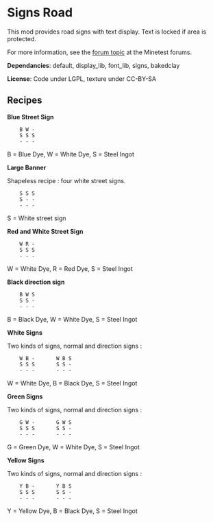 # Signs Road

This mod provides road signs with text display. Text is locked if area is protected.

For more information, see the [forum topic](https://forum.minetest.net/viewtopic.php?t=19365) at the Minetest forums.

**Dependancies**: default, display\_lib, font\_lib, signs, bakedclay

**License**: Code under LGPL, texture under CC-BY-SA

## Recipes

**Blue Street Sign**

		B W -
		S S S
		- - -

B = Blue Dye, W = White Dye, S = Steel Ingot

**Large Banner**

Shapeless recipe : four white street signs.

		S S S
		S - -
		- - -

S = White street sign

**Red and White Street Sign**

		W R -
		S S S
		- - -

W = White Dye, R = Red Dye, S = Steel Ingot

**Black direction sign**

		B W S
		S S -
		- - -

B = Black Dye, W = White Dye, S = Steel Ingot

**White Signs**

Two kinds of signs, normal and direction signs :

		W B -		W B S
		S S S		S S -
		- - -		- - -

W = White Dye, B = Black Dye, S = Steel Ingot

**Green Signs**

Two kinds of signs, normal and direction signs :

		G W -		G W S
		S S S		S S -
		- - -		- - -

G = Green Dye, W = White Dye, S = Steel Ingot

**Yellow Signs**

Two kinds of signs, normal and direction signs :

		Y B -		Y B S
		S S S		S S -
		- - -		- - -

Y = Yellow Dye, B = Black Dye, S = Steel Ingot
